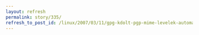 ```yaml
---
layout: refresh
permalink: story/335/
refresh_to_post_id: /linux/2007/03/11/gpg-kdolt-pgp-mime-levelek-automatikus-visszafejtse
---
```

